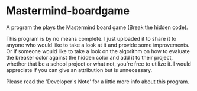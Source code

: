 # Mastermind-boardgame
A program the plays the Mastermind board game (Break the hidden code).

This program is by no means complete. I just uploaded it to share it to anyone who would like to take a look at it and provide some improvements. 
Or if someone would like to take a look on the algorithm on how to evaluate the breaker color against the hidden color and add it to their project,
whether that be a school project or what not, you're free to utilize it. I would appreciate if you can give an attribution but is unnecessary.

Please read the 'Developer's Note' for a little more info about this program.
